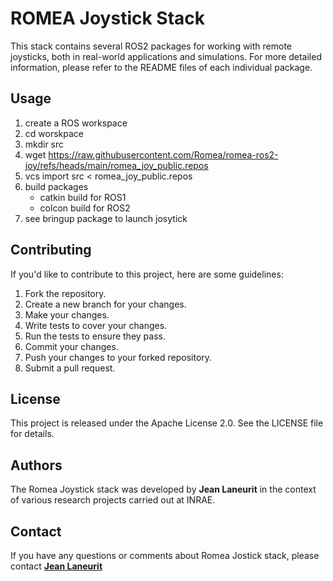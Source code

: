 # ROMEA Joystick Stack

This stack contains several ROS2 packages for working with remote joysticks, both in real-world applications and simulations. For more detailed information, please refer to the README files of each individual package.

## **Usage**

1. create a ROS workspace
2. cd worskpace
3. mkdir src
4. wget https://raw.githubusercontent.com/Romea/romea-ros2-joy/refs/heads/main/romea_joy_public.repos
5. vcs import src < romea_joy_public.repos
6. build packages
   - catkin build for ROS1
   - colcon build for ROS2
7. see bringup package to launch josytick 

## **Contributing**

If you'd like to contribute to this project, here are some guidelines:

1. Fork the repository.
2. Create a new branch for your changes.
3. Make your changes.
4. Write tests to cover your changes.
5. Run the tests to ensure they pass.
6. Commit your changes.
7. Push your changes to your forked repository.
8. Submit a pull request.

## **License**

This project is released under the Apache License 2.0. See the LICENSE file for details.

## **Authors**

The Romea Joystick stack was developed by **Jean Laneurit** in the context of various research projects carried out at INRAE.

## **Contact**

If you have any questions or comments about Romea Jostick stack, please contact **[Jean Laneurit](mailto:jean.laneurit@inrae.fr)** 
